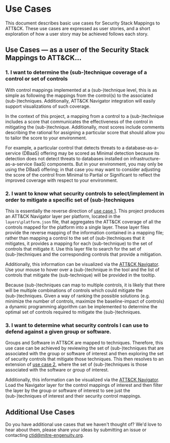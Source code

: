 # Use Cases

This document describes basic use cases for Security Stack Mappings to ATT&CK. These use cases are expressed as user stories, and a short exploration of how a user story may be achieved follows each story.

## Use Cases — as a user of the Security Stack Mappings to ATT&CK...

### 1. I want to determine the (sub-)technique coverage of a control or set of controls

With control mappings implemented at a (sub-)technique level, this is as simple as following the mappings from the control(s) to the associated (sub-)techniques. Additionally, ATT&CK Navigator integration will easily support visualizations of such coverage.

In the context of this project, a mapping from a control to a (sub-)technique includes a score that communicates the effectiveness of the control in mitigating the (sub-)technique.  Additionally, most scores include comments describing the rational for assigning a particular score that should allow you to tailor the score to your environment.

For example, a particular control that detects threats to a database-as-a-service (DBaaS) offering may be scored as Minimal detection because its detection does not detect threats to databases installed on infrastructure-as-a-service (IaaS) components.  But in your environment, you may only be using the DBaaS offering; in that case you may want to consider adjusting the score of the control from Minimal to Partial or Significant to reflect the improved coverage with respect to your environment.

### 2. I want to know what security controls to select/implement in order to mitigate a specific set of (sub-)techniques

This is essentially the reverse direction of [use case 1](##1-i-want-to-determine-the-sub-technique-coverage-of-a-control-or-set-of-controls). 
This project produces an ATT&CK Navigator layer per platform, located in the `layers\platform.json` file, that aggregates the ATT&CK coverage of all the controls mapped for the platform into a single layer.  These layer files provide the reverse mapping of the information contained in a mapping file; rather than mapping a control to the set of (sub-)techniques that it mitigates, it provides a mapping for each (sub-technique) to the set of controls that mitigate it.  Use this layer file to search for the set of (sub-)techniques and the corresponding controls that provide a mitigation.

Additionally, this information can be visualized via the [ATT&CK Navigator](https://mitre-attack.github.io/attack-navigator/).  Use your mouse to hover over a (sub-)technique in the tool and the list of controls that mitigate the (sub-technique) will be provided in the tooltip.

Because (sub-)techniques can map to multiple controls, it is likely that there will be multiple combinations of controls which could mitigate the (sub-)techniques. Given a way of ranking the possible solutions (e.g. minimize the number of controls, maximize the baseline-impact of controls) a dynamic programming algorithm can be implemented to determine the optimal set of controls required to mitigate the (sub-)techniques. 

### 3. I want to determine what security controls I can use to defend against a given group or software.

Groups and Software in ATT&CK are mapped to techniques. Therefore, this use case can be achieved by reviewing the set of (sub-)techniques that are associated with the group or software of interest and then exploring the set of security controls that mitigate those techniques. This then resolves to an extension of [use case 2](#2-i-want-to-know-what-security-controls-to-selectimplement-in-order-to-mitigate-a-specific-set-of-sub-techniques), where the set of (sub-)techniques is those associated with the software or group of interest. 

Additionally, this information can be visualized via the [ATT&CK Navigator](https://mitre-attack.github.io/attack-navigator/). Load the Navigator layer for the control mappings of interest and then filter the layer by the group or software of interest to see just the (sub-)techniques of interest and their security control mappings. 

## Additional Use Cases
Do you have additional use cases that we haven't thought of?  We'd love to hear about them, please share your ideas by submitting an issue or contacting ctid@mitre-engenuity.org.
